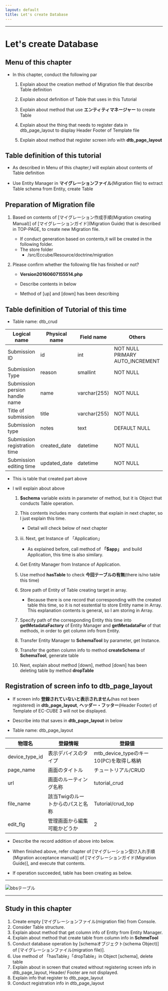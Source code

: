 ```yaml
---
layout: default
title: Let's create Database
---
```


---

# Let's create Database

## Menu of this chapter

- In this chapter, conduct the following par

    1. Explain about the creation method of Migration file that describe Table definition

    1. Explain about definition of Table that uses in this Tutorial

    1. Explain about method that use **エンティティマネージャー** to create Table

    1. Explain about the thing that needs to register data in dtb_page_layout to display Header Footer of Template file

    1. Explain about method that register screen info with **dtb_page_layout**

## Table definition of this tutorial

- As described in Menu of this chapter,I will explain about contents of Table definition

<!-- テーブル定義は**マイグレーションファイル**に記述していきます。 -->
- Use Entity Manager in **マイグレーションファイル**(Migration file) to extract Table schema from Entity, create Table

## Preparation of Migration file

1. Based on contents of [マイグレーション作成手順(Migration creating Manual)] of [マイグレーションガイド](Migration Guide) that is described in TOP-PAGE, to create new Migration file. 

    - If conduct generation based on contents,it will be created in the following folder.
    - The store folder
      - /src/Eccube/Resource/doctrine/migration

1. Please confirm whether the following file has finished or not?
    - **Version20160607155514.php**

    - Describe contents in below
    - Method of [up] and [down] has been describing

<script src="http://gist-it.appspot.com/https://github.com/EC-CUBE/ec-cube.github.io/blob/master/Source/tutorial_6/migration_before.php"></script>

<!--
```
<?php

namespace DoctrineMigrations;

use Doctrine\DBAL\Migrations\AbstractMigration;
use Doctrine\DBAL\Schema\Schema;

/**
 * Auto-generated Migration: Please modify to your needs!
 */
class Version20160607155514 extends AbstractMigration
{
    /**
     * @param Schema $schema
     */
    public function up(Schema $schema)
    {
        // this up() migration is auto-generated, please modify it to your needs
        ★ここにテーブル定義を追記

    }

    /**
     * @param Schema $schema
     */
    public function down(Schema $schema)
    {
        // this down() migration is auto-generated, please modify it to your needs
        ★ここのテーブル定義を削除

    }
}
```
-->

## Table definition of Tutorial of this time

- Table name: dtb_crud

| Logical name | Physical name | Field name | Others |
|------|------|------|------|
| Submission ID | id | int | NOT NULL PRIMARY AUTO_INCREMENT |
| Submission Type | reason | smallint | NOT NULL |
| Submission persion handle name | name | varchar(255) | NOT NULL |
| Title of submission | title | varchar(255) | NOT NULL |
| Submission type | notes | text | DEFAULT NULL |
| Submission registration time | created_date | datetime | NOT NULL |
| Submission editing time | updated_date | datetime | NOT NULL |

- This is table that created part above

<script src="http://gist-it.appspot.com/https://github.com/EC-CUBE/ec-cube.github.io/blob/master/Source/tutorial_6/migration_after.php"></script>

<!--
```

<?php

namespace DoctrineMigrations;

use Doctrine\DBAL\Migrations\AbstractMigration;
use Doctrine\DBAL\Schema\Schema;

use Doctrine\ORM\Tools\SchemaTool; ★テーブルを作成するために利用します
use Eccube\Application; ★エンティティマネージャーの取得のために必要です

/**
 * Auto-generated Migration: Please modify to your needs!
 */
class Version20160607155514 extends AbstractMigration
{

    /**
     * @param Schema $schema
     */
    public function up(Schema $schema)
    {
        if (!$schema->hasTable('dtb_crud')) {
            $entities = array(
                'Eccube\Entity\Crud' ★テーブル作成を行うエンティティを指定します
            );
            $app = Application::getInstance(); ★エンティティマネージャーの取得のためにApplicationを取得します
            $em = $app['orm.em']; ★エンティティマネージャーを取得します
            $classes = array();
            foreach ($entities as $entity) {
                $classes[] = $em->getMetadataFactory()->getMetadataFor($entity); ★エンティティからカラム情報を取得します。
            }
            $tool = new SchemaTool($em); ★テーブル生成のためにスキーマツールをインスタンス化します
            $tool->createSchema($classes); ★テーブルを生成します
        }
    }

    /**
     * @param Schema $schema
     */
    public function down(Schema $schema)
    {
        if (!$schema->hasTable('dtb_crud')) {
            $schema->dropTable('dtb_crud');
        }
    }
```
-->

- I will explain about above

    1. **$schema** variable exists in parameter of method, but it is Object that conducts Table operation.

    1. This contents includes many contents that explain in next chapter, so I just explain this time.
        - Detail will check below of next chapter
    1. iii.	Next, get Instance of 「Application」
        - As explained before, call method of **「$app」** and build Application, this time is also similary.
    1. Get Entity Manager from Instance of Application.
    1. Use method **hasTable** to check **今回テーブルの有無**(there is/no table this time)
    1. Store path of Entity of Table creating target in array. 
        - Because there is one record that corresponding with the created table this time, so it is not esstential to store Entity name in Array. This explanation contents is general, so I am storing in Array.
    1. Specify path of the corresponding Entity this time into **getMetadataFactory** of Entity Manager and **getMetadataFor** of that methods, in order to get column info from Entity.
    1. Transfer Entity Manager to **SchemaTool** by parameter, get Instance.
    1. Transfer the gotten column info to method **createSchema** of  **SchemaTool**, generate table
    1. Next, explain about method [down], method [down] has been deleting table by method **dropTable**

## Registration of screen info to dtb_page_layout

- If screen info **登録されていないと表示されません**(has not been registered) in **dtb_page_layout**, **ヘッダー・フッター**(Header Footer) of Template of EC-CUBE 3 will not be displayed.

- Describe into that saves in **dtb_page_layout** in below

- Table name:  dtb_page_layout

| 物理名 | 登録情報 | 登録値 |
|------|------|------|
| device_type_id | 表示デバイスのタイプ | mtb_device_typeのキー10(PC)を取得し格納 |
| page_name | 画面のタイトル | チュートリアル/CRUD |
| url | 画面のルーティング名称 | tutorial_crud |
| file_name | 該当Twigのルートからのパスと名称 | Tutorial/crud_top |
| edit_flg | 管理画面から編集可能かどうか | 2 |

- Describe the record addition of above into below.

<script src="http://gist-it.appspot.com/https://github.com/EC-CUBE/ec-cube.github.io/blob/master/Source/tutorial_6/migration_add_dtb_layout.php"></script>

<!--
```

<?php

namespace DoctrineMigrations;

use Doctrine\DBAL\Migrations\AbstractMigration;
use Doctrine\DBAL\Schema\Schema;

use Doctrine\ORM\Tools\SchemaTool; ★テーブルを作成するために利用します
use Eccube\Application; ★エンティティマネージャーの取得のために必要です

/**
 * Auto-generated Migration: Please modify to your needs!
 */
class Version20160607155514 extends AbstractMigration
{

    /**
     * @param Schema $schema
     */
    public function up(Schema $schema)
    {
        $app = Application::getInstance();
        $em = $app['orm.em'];
        if (!$schema->hasTable('dtb_crud')) {
            $entities = array(
                'Eccube\Entity\Crud'
            );
            $classes = array();
            foreach ($entities as $entity) {
                $classes[] = $em->getMetadataFactory()->getMetadataFor($entity); ★エンティティからカラム情報を取得します。
            }
            $tool = new SchemaTool($em);
            $tool->createSchema($classes);
        }

        $qb = $em->createQueryBuilder(); ★クエリビルダーを取得

        $qb->select('pl') ★該当情報が登録済みかどうかを確認するためのSQLを構築
            ->from('\Eccube\Entity\PageLayout', 'pl')
            ->where('pl.url = :Url')
            ->setParameter('Url', 'tutorial_crud');

        $res = $Point = $qb->getQuery()->getResult(); ★SQL結果を取得

        if(count($res) < 1){ ★結果がなければ、以下情報を書き込み
            $PageLayout = new PageLayout(); ★登録するためのエンティティをインスタンス化
            $DeviceType = $em->getRepository('\Eccube\Entity\Master\DeviceType')->find(10); ★格納するデバイスタイプをDBから取得
            $PageLayout->setDeviceType($DeviceType); ★以下登録エンティティに必要情報を格納
            $PageLayout->setName('チュートリアル/CRUD');
            $PageLayout->setUrl('tutorial_crud');
            $PageLayout->setFileName('Tutorial/crud_top');
            $PageLayout->setEditFlg(2);

            $em->persist($PageLayout); ★エンティティマネージャーの管理化に登録エンティティ追加
            $em->flush($PageLayout); ★登録エンティティを対象に保存
        }
    }

    /**
     * @param Schema $schema
     */
    public function down(Schema $schema)
    {
        if (!$schema->hasTable('dtb_crud')) {
            $schema->dropTable('dtb_crud');
        }

        $app = \Eccube\Application::getInstance(); ★EC-CUBEのアプリケーションクラスを取得
        $em = $app['orm.em']; ★エンティティマネージャーを取得
        $qb = $em->createQueryBuilder(); ★クエリビルダーを取得

        $qb->select('pl') ★該当画面情報が保存されているかを確認するためのSQLを生成
            ->from('\Eccube\Entity\PageLayout', 'pl')
            ->where('pl.url = :Url')
            ->setParameter('Url', 'tutorial_crud');

        $res = $Point = $qb->getQuery()->getResult(); ★情報取得

        if(count($res) > 0){ ★該当情報が保存されていれば、削除処理
            $qb->delete() ★該当画面情報を削除するための、SQLを生成
                ->from('\Eccube\Entity\PageLayout', 'pl')
                ->where('pl.url = :Url')
                ->setParamater('Url', 'tutorial_crud');
            $res = $Point = $qb->getQuery()->execute(); ★削除処理実行
        }
    }
}
```
-->

- When finished above, refer chapter of [マイグレーション受け入れ手順(Migration acceptance manual)] of [マイグレーションガイド(Migration Guide)], and execute that contents.

- If operation succeeded, table has been creating as below.


---

![bbsテーブル](images/img-tutorial6-create-table.png)

---

## Study in this chapter

1. Create empty [マイグレーションファイル(migration file) from Console.
1. Consider Table structure.
1. Explain about method that get column info of Entity from Entity Manager.
1. Explain about method that create table from column info in **SchmeTool** 
1. Conduct database operation by [schemaオブジェクト(schema Object)] of [マイグレーションファイル(migration file)].
1. Use method of 「hasTable」「dropTable」in Object [schema], delete table
1. Explain about in screen that created without registering screen info in dtb_page_layout, Header/ Footer are not displayed.
1. Explain info that register to dtb_page_layout
1. Conduct registration info in dtb_page_layout
